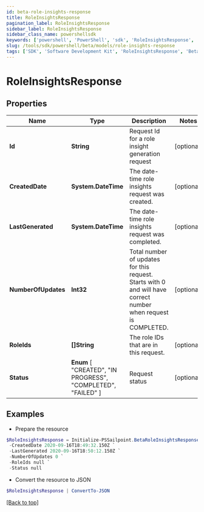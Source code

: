 ```yaml
---
id: beta-role-insights-response
title: RoleInsightsResponse
pagination_label: RoleInsightsResponse
sidebar_label: RoleInsightsResponse
sidebar_class_name: powershellsdk
keywords: ['powershell', 'PowerShell', 'sdk', 'RoleInsightsResponse', 'BetaRoleInsightsResponse'] 
slug: /tools/sdk/powershell/beta/models/role-insights-response
tags: ['SDK', 'Software Development Kit', 'RoleInsightsResponse', 'BetaRoleInsightsResponse']
---
```



# RoleInsightsResponse

## Properties

Name | Type | Description | Notes
------------ | ------------- | ------------- | -------------
**Id** | **String** | Request Id for a role insight generation request | [optional] 
**CreatedDate** | **System.DateTime** | The date-time role insights request was created. | [optional] 
**LastGenerated** | **System.DateTime** | The date-time role insights request was completed. | [optional] 
**NumberOfUpdates** | **Int32** | Total number of updates for this request. Starts with 0 and will have correct number when request is COMPLETED. | [optional] 
**RoleIds** | **[]String** | The role IDs that are in this request. | [optional] 
**Status** |  **Enum** [  "CREATED",    "IN PROGRESS",    "COMPLETED",    "FAILED" ] | Request status | [optional] 

## Examples

- Prepare the resource
```powershell
$RoleInsightsResponse = Initialize-PSSailpoint.BetaRoleInsightsResponse  -Id 8c190e67-87aa-4ed9-a90b-d9d5344523fb `
 -CreatedDate 2020-09-16T18:49:32.150Z `
 -LastGenerated 2020-09-16T18:50:12.150Z `
 -NumberOfUpdates 0 `
 -RoleIds null `
 -Status null
```

- Convert the resource to JSON
```powershell
$RoleInsightsResponse | ConvertTo-JSON
```


[[Back to top]](#) 

